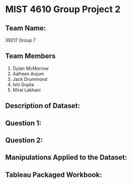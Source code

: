 # MIST 4610 Group Project 2

## Team Name:
39217 Group 7
## Team Members
1. Dylan McMorrow
2. Aafreen Anjum
3. Jack Drummond
4. Ishi Gupta
5. Miral Lakhani


## Description of Dataset:
## Question 1:
## Question 2:
## Manipulations Applied to the Dataset:
## Tableau Packaged Workbook:
